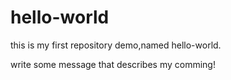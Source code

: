 # hello-world
this is  my first repository demo,named hello-world.

write some message that describes my comming!
